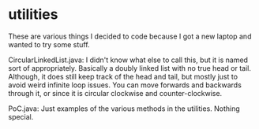 # utilities
These are various things I decided to code because I got a new laptop and wanted to try some stuff.

CircularLinkedList.java:
  I didn't know what else to call this, but it is named sort of appropriately.  Basically a doubly linked list with no true head or tail.  Although, it does still keep track of the head and tail, but mostly just to avoid weird infinite loop issues.
  You can move forwards and backwards through it, or since it is circular clockwise and counter-clockwise.
  
  PoC.java: Just examples of the various methods in the utilities.  Nothing special.
